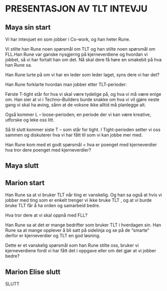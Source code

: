 # PRESENTASJON AV TLT INTEVJU 

## Maya sin start 

Vi har intevjuet en som jobber i Co-work, og han heter Rune.  

Vi stilte han Rune noen spørsmål om TLT og han stilte noen spørsmål om FLL.Han Rune var ganske nysgjerrig på kjerneverdiene og hvordan vi jobbet, så vi har fortalt han om det. Nå skal dere få høre en smakebit på hva han Rune sa. 

 Han Rune lurte på om vi har en leder som leder laget, syns dere vi har det? 

Han Rune forklarte hvordan man jobber etter TLT-perioder:  

Første T-tight  står for hva vi skal være tydelige på, og hva vi må være enige om. Han sier at vi i Techno–Builders burde snakke om hva vi vil gjøre neste gang vi skal ha øving, sånn at de voksne ikke alltid må planlegge alt.  

Også kommer L – loose-perioden; en periode der vi kan være kreative, utforske og leke oss litt.  

Så til slutt kommer siste T – som står for tight. I Tight-perioden setter vi oss sammen og diskuterer hva vi har fått til som vi kan jobbe mer med.  

 

Han Rune kom med et godt spørsmål  = hva er poenget med kjerneverdier hva tror dere poenget med kjerneverdier? 

## Maya slutt 

## Marion start 

Han Rune sa at vi bruker TLT når ting er vanskelig. Og han sa også at hvis vi jobber med ting som er enkelt trenger vi ikke bruke TLT , og at vi burde bruke TLT får å ha orden og samarbeid bedre.  

Hva tror dere at vi skal oppnå med FLL? 

 Han Rune sa at det er mange bedrifter som bruker TLT i hverdagen sin. Han Rune sa at mange opplever å bli satt på sidelinja og se på de “smarte” derfor er kjerneverdier og TLT en god løsning.  

Dette er et vanskelig spørsmål som han Rune stilte oss, bruker vi kjerneverdiene fordi vi har fått det i oppgave eller om det gjør at vi jobber bedre? 

## Marion Elise slutt 

SLUTT 

 

